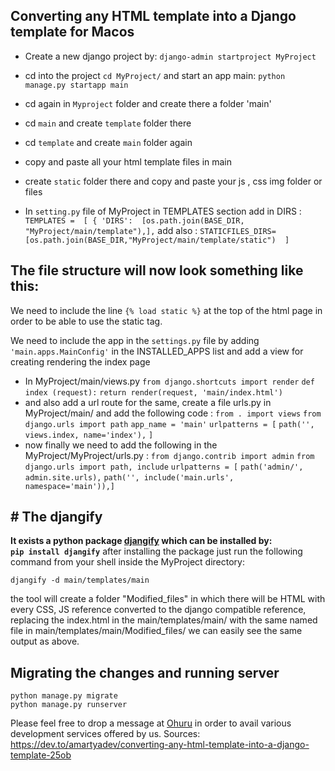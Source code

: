 ## **Converting any HTML template into a Django template  for Macos**

 - Create a new django project by:
`django-admin startproject MyProject`

 - cd into the project `cd MyProject/` and start an app main:
`python manage.py startapp main`
 

 - cd again in `Myproject` folder and create there a folder 'main'
 - cd `main`  and create `template` folder there
 - cd `template` and create `main` folder again
 - copy and paste all your html template files in main
 - create `static` folder there and copy and paste your js , css img folder or files
 - In `setting.py` file of MyProject in TEMPLATES section  add in DIRS :
   ` TEMPLATES =  [ {
      'DIRS':  [os.path.join(BASE_DIR, "MyProject/main/template"),], `
      add also :
`STATICFILES_DIRS=[os.path.join(BASE_DIR,"MyProject/main/template/static")  ]`

## The file structure will now look something like this:




We need to include the line  `{% load static %}`  at the top of the html page in order to be able to use the static tag.

We need to include the app in the  `settings.py`  file by adding  `'main.apps.MainConfig'`  in the INSTALLED_APPS list and add a view for creating rendering the index page

 -  In MyProject/main/views.py
`from django.shortcuts import render`
`def index (request):`
`return render(request, 'main/index.html')`
 - and also add a url route for the same, create a file urls.py in MyProject/main/ and add the following code :
 `from . import views`
`from django.urls import path`
`app_name = 'main'`
`urlpatterns = [`
 `path('', views.index, name='index'),`
`]`
- now finally we need to add the following in the MyProject/MyProject/urls.py :
`from django.contrib import admin`
`from django.urls import path, include`
`urlpatterns = [`
`path('admin/', admin.site.urls),`
 `path('', include('main.urls', namespace='main')),]`
## # The djangify
**It exists a python package [djangify](https://pypi.org/project/djangify/) which can be installed by:  
`pip install djangify`**
after installing the package just run the following command from your shell inside the MyProject directory:

`djangify -d main/templates/main`

the tool will create a folder "Modified_files" in which there will be HTML with every CSS, JS reference converted to the django compatible reference, replacing the index.html in the main/templates/main/ with the same named file in main/templates/main/Modified_files/ we can easily see the same output as above.

## Migrating the changes and running server

 

 

    python manage.py migrate
    python manage.py runserver

Please feel free to drop a message at [Ohuru](https://ohuru.tech/) in order to avail various development services offered by us.
Sources:
https://dev.to/amartyadev/converting-any-html-template-into-a-django-template-25ob
